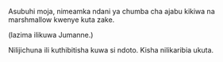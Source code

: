 Asubuhi moja, nimeamka ndani ya chumba cha ajabu kikiwa na marshmallow kwenye kuta zake.

(lazima ilikuwa Jumanne.)

Nilijichuna ili kuthibitisha kuwa si ndoto. Kisha nilikaribia ukuta.
